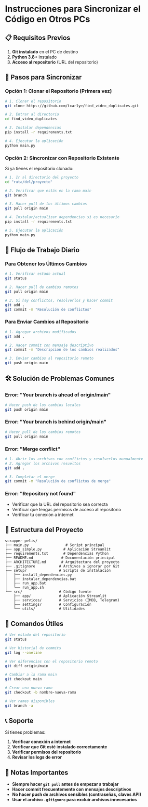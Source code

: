 # Instrucciones para Sincronizar el Código en Otros PCs

## 📋 Requisitos Previos

1. **Git instalado** en el PC de destino
2. **Python 3.8+** instalado
3. **Acceso al repositorio** (URL del repositorio)

## 🚀 Pasos para Sincronizar

### Opción 1: Clonar el Repositorio (Primera vez)

```bash
# 1. Clonar el repositorio
git clone https://github.com/txarlye/find_video_duplicates.git

# 2. Entrar al directorio
cd find_video_duplicates

# 3. Instalar dependencias
pip install -r requirements.txt

# 4. Ejecutar la aplicación
python main.py
```

### Opción 2: Sincronizar con Repositorio Existente

Si ya tienes el repositorio clonado:

```bash
# 1. Ir al directorio del proyecto
cd "ruta/del/proyecto"

# 2. Verificar que estás en la rama main
git branch

# 3. Hacer pull de los últimos cambios
git pull origin main

# 4. Instalar/actualizar dependencias si es necesario
pip install -r requirements.txt

# 5. Ejecutar la aplicación
python main.py
```

## 🔄 Flujo de Trabajo Diario

### Para Obtener los Últimos Cambios

```bash
# 1. Verificar estado actual
git status

# 2. Hacer pull de cambios remotos
git pull origin main

# 3. Si hay conflictos, resolverlos y hacer commit
git add .
git commit -m "Resolución de conflictos"
```

### Para Enviar Cambios al Repositorio

```bash
# 1. Agregar archivos modificados
git add .

# 2. Hacer commit con mensaje descriptivo
git commit -m "Descripción de los cambios realizados"

# 3. Enviar cambios al repositorio remoto
git push origin main
```

## 🛠️ Solución de Problemas Comunes

### Error: "Your branch is ahead of origin/main"
```bash
# Hacer push de los cambios locales
git push origin main
```

### Error: "Your branch is behind origin/main"
```bash
# Hacer pull de los cambios remotos
git pull origin main
```

### Error: "Merge conflict"
```bash
# 1. Abrir los archivos con conflictos y resolverlos manualmente
# 2. Agregar los archivos resueltos
git add .

# 3. Completar el merge
git commit -m "Resolución de conflictos de merge"
```

### Error: "Repository not found"
- Verificar que la URL del repositorio sea correcta
- Verificar que tengas permisos de acceso al repositorio
- Verificar tu conexión a internet

## 📁 Estructura del Proyecto

```
scrapper pelis/
├── main.py                 # Script principal
├── app_simple.py          # Aplicación Streamlit
├── requirements.txt       # Dependencias Python
├── README.md             # Documentación principal
├── ARCHITECTURE.md       # Arquitectura del proyecto
├── .gitignore           # Archivos a ignorar por Git
├── setup/               # Scripts de instalación
│   ├── install_dependencies.py
│   ├── instalar_dependencias.bat
│   ├── run_app.bat
│   └── run_app.sh
└── src/                 # Código fuente
    ├── app/             # Aplicación Streamlit
    ├── services/        # Servicios (IMDB, Telegram)
    ├── settings/        # Configuración
    └── utils/           # Utilidades
```

## 🔧 Comandos Útiles

```bash
# Ver estado del repositorio
git status

# Ver historial de commits
git log --oneline

# Ver diferencias con el repositorio remoto
git diff origin/main

# Cambiar a la rama main
git checkout main

# Crear una nueva rama
git checkout -b nombre-nueva-rama

# Ver ramas disponibles
git branch -a
```

## 📞 Soporte

Si tienes problemas:

1. **Verificar conexión a internet**
2. **Verificar que Git esté instalado correctamente**
3. **Verificar permisos del repositorio**
4. **Revisar los logs de error**

## 🎯 Notas Importantes

- **Siempre hacer `git pull` antes de empezar a trabajar**
- **Hacer commit frecuentemente con mensajes descriptivos**
- **No hacer push de archivos sensibles (contraseñas, claves API)**
- **Usar el archivo `.gitignore` para excluir archivos innecesarios**
